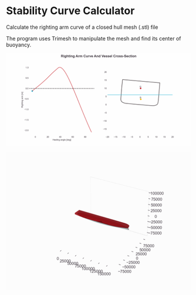 # Stability Curve Calculator

Calculate the righting arm curve of a closed hull mesh (.stl) file

The program uses Trimesh to manipulate the mesh and find its center of buoyancy.

![](https://github.com/Marijnpf/StabilityCurve/blob/main/data/stability%20curve.gif)

![](https://github.com/Marijnpf/StabilityCurve/blob/main/data/3d%20animation.gif)
